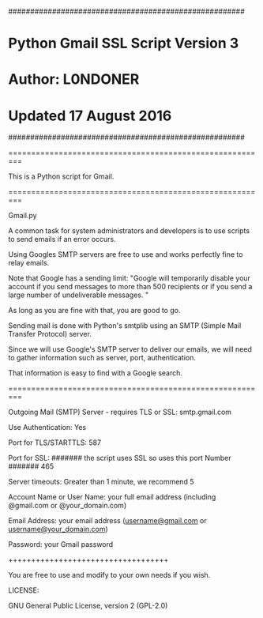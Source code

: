 ﻿######################################################
#                                                    #
#    Python Gmail SSL Script Version 3               #
#    Author: L0NDONER                                #
#    Updated 17 August 2016                          #
######################################################


=========================================================


This is a Python script for Gmail.


=========================================================

Gmail.py

A common task for system administrators and developers is to use scripts to send
emails if an error occurs.

Using Googles SMTP servers are free to use and works perfectly fine to relay
emails. 

Note that Google has a sending limit: "Google will temporarily disable your
account if you send messages to more than 500 recipients or if you send a large
number of undeliverable messages. "

As long as you are fine with that, you are good to go.

Sending mail is done with Python's smtplib using an SMTP (Simple Mail Transfer
Protocol) server.

Since we will use Google's SMTP server to deliver our emails, we will need to
gather information such as server, port, authentication. 

That information is easy to find with a Google search.

=========================================================

Outgoing Mail (SMTP) Server - requires TLS or SSL:
smtp.gmail.com

Use Authentication:
Yes

Port for TLS/STARTTLS:
587

Port for SSL:  ####### the script uses SSL so uses this port Number  #######
465

Server timeouts:
Greater than 1 minute, we recommend 5

Account Name or User Name:
your full email address (including @gmail.com or @your_domain.com)

Email Address: 
your email address (username@gmail.com or username@your_domain.com)

Password:
your Gmail password

+++++++++++++++++++++++++++++++++++

You are free to use and modify to your own needs if you wish.


LICENSE:

GNU General Public License, version 2 (GPL-2.0)
